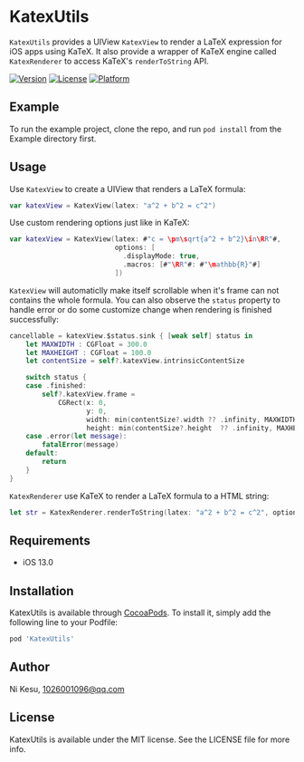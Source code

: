 # KatexUtils

`KatexUtils` provides a UIView `KatexView` to render a LaTeX expression for iOS apps using KaTeX. It also provide a wrapper of KaTeX engine called `KatexRenderer` to access KaTeX's `renderToString` API. 

[![Version](https://img.shields.io/cocoapods/v/KatexUtils.svg?style=flat)](https://cocoapods.org/pods/KatexUtils)
[![License](https://img.shields.io/cocoapods/l/KatexUtils.svg?style=flat)](https://cocoapods.org/pods/KatexUtils)
[![Platform](https://img.shields.io/cocoapods/p/KatexUtils.svg?style=flat)](https://cocoapods.org/pods/KatexUtils)

## Example

To run the example project, clone the repo, and run `pod install` from the Example directory first.

## Usage

Use `KatexView` to create a UIView that renders a LaTeX formula:

```swift
var katexView = KatexView(latex: "a^2 + b^2 = c^2")
```


Use custom rendering options just like in KaTeX:

```swift
var katexView = KatexView(latex: #"c = \pm\sqrt{a^2 + b^2}\in\RR"#,
                          options: [
                            .displayMode: true,
                            .macros: [#"\RR"#: #"\mathbb{R}"#]
                          ])
```

`KatexView` will automaticlly make itself scrollable when it's frame can not contains the whole formula. You can also observe the  `status` property to handle error or do some customize change when rendering is finished successfully:

```swift
cancellable = katexView.$status.sink { [weak self] status in
    let MAXWIDTH : CGFloat = 300.0
    let MAXHEIGHT : CGFloat = 100.0
    let contentSize = self?.katexView.intrinsicContentSize

    switch status {
    case .finished:
        self?.katexView.frame =
            CGRect(x: 0,
                   y: 0,
                   width: min(contentSize?.width ?? .infinity, MAXWIDTH),
                   height: min(contentSize?.height  ?? .infinity, MAXHEIGHT))
    case .error(let message):
        fatalError(message)
    default:
        return
    }
}
```

`KatexRenderer` use KaTeX to render a LaTeX formula to a HTML string:

```swift
let str = KatexRenderer.renderToString(latex: "a^2 + b^2 = c^2", options: [.displayMode : true])
```

## Requirements

- iOS 13.0

## Installation

KatexUtils is available through [CocoaPods](https://cocoapods.org). To install
it, simply add the following line to your Podfile:

```ruby
pod 'KatexUtils'
```

## Author

Ni Kesu, 1026001096@qq.com

## License

KatexUtils is available under the MIT license. See the LICENSE file for more info.
